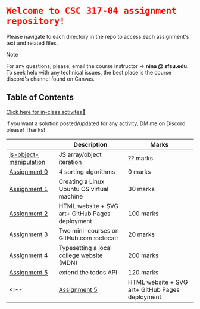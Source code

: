 # <code style="color:red"> Welcome to CSC 317-04 assignment repository!</code>
Please navigate to each directory in the repo to access each assignment's text and related files.
> [!NOTE]
> For any questions, please, email the course instructor &rarr; **nina @ sfsu.edu**.
> To seek help with any technical issues, the best place is the course discord's channel found on Canvas. 

## Table of Contents

[Click here for in-class activites🙂](activities)

if you want a solution posted/updated for any activity, DM me on Discord please! Thanks!

|| Description | Marks|
| --- | --- |---|
| [js-object-manipulation](js-object-manipulation\readme.md)| JS array/object iteration | ?? marks|
| [Assignment 0](assignment-0/readme.md)| 4 sorting algorithms | 0 marks|
| [Assignment 1](assignment-1/README.md)| Creating a Linux Ubuntu OS virtual machine | 30 marks|
| [Assignment 2](assignment-2/README.md)| HTML website + SVG art+ GitHub Pages deployment | 100 marks|
| [Assignment 3](assignment-3/README.md)| Two mini-courses on GitHub.com :octocat: | 20 marks|
| [Assignment 4](typesetting/readme.md)| Typesetting a local college website (MDN) | 200 marks|
| [Assignment 5](todos-API/readme.md)| extend the todos API | 120 marks|
<!-- | [Assignment 5](assignment-5/READme.md)| HTML website + SVG art+ GitHub Pages deployment | 100 marks| -->
